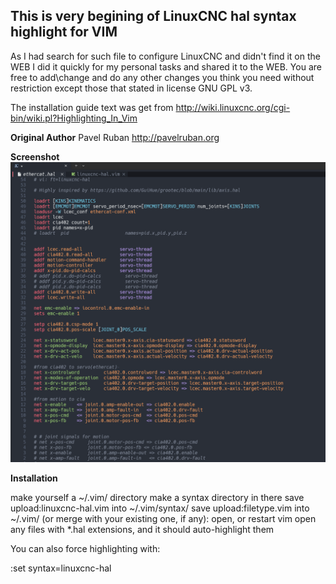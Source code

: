 ## This is very begining of LinuxCNC hal syntax highlight for VIM

As I had search for such file to configure LinuxCNC and didn't find it on the WEB I did it quickly for my personal tasks and shared it to the WEB. You are free to add\change and do any other changes you think you need without restriction except those that stated in license GNU GPL v3.

The installation guide text was get from http://wiki.linuxcnc.org/cgi-bin/wiki.pl?Highlighting_In_Vim

**Original Author** Pavel Ruban http://pavelruban.org

**Screenshot**
![alt_tag](https://github.com/bouni/vim-linuxcnc-hal-syntax/blob/master/screenshot.png)

**Installation**

make yourself a ~/.vim/ directory
make a syntax directory in there
save upload:linuxcnc-hal.vim into ~/.vim/syntax/
save upload:filetype.vim into ~/.vim/ (or merge with your existing one, if any):
open, or restart vim
open any files with *.hal extensions, and it should auto-highlight them


You can also force highlighting with:

  :set syntax=linuxcnc-hal
